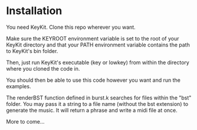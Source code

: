 # Installation
You need KeyKit. Clone this repo wherever you want.

Make sure the KEYROOT environment variable is set to the root of your KeyKit directory and that your PATH environment variable contains the path to KeyKit's bin folder.

Then, just run KeyKit's executable (key or lowkey) from within the directory where you cloned the code in.

You should then be able to use this code however you want and run the examples.

The renderBST function defined in burst.k searches for files within the "bst" folder. You may pass it a string to a file name (without the bst extension) to generate the music. It will return a phrase and write a midi file at once.

More to come...